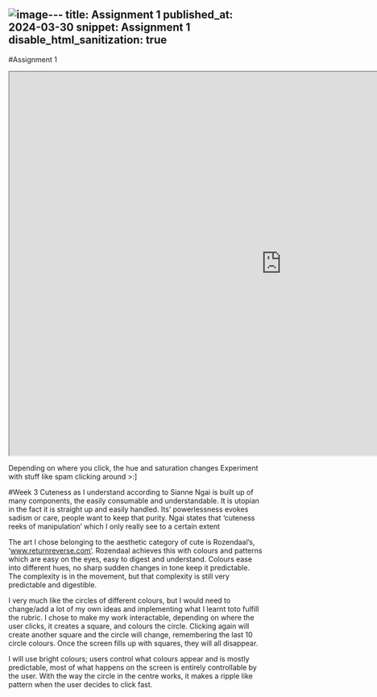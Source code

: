 ![image](https://github.com/chococake1/CCS_blog/assets/101231598/b1107b63-3801-4879-aa1f-c540c8da2de2)---
title: Assignment 1
published_at: 2024-03-30
snippet: Assignment 1
disable_html_sanitization: true
---

#Assignment 1
<iframe src="https://editor.p5js.org/chococake1/full/GuNAEq_wN" width="1080px" height="762px"></iframe>

Depending on where you click, the hue and saturation changes
Experiment with stuff like spam clicking around >:]

#Week 3
Cuteness as I understand according to Sianne Ngai is built up of many components, the easily consumable and understandable. It is utopian in the fact it is straight up and easily handled. Its’ powerlessness evokes sadism or care, people want to keep that purity. Ngai states that ‘cuteness reeks of manipulation’ which I only really see to a certain extent

The art I chose belonging to the aesthetic category of cute is Rozendaal’s, ‘www.returnreverse.com’. Rozendaal achieves this with colours and patterns which are easy on the eyes, easy to digest and understand. Colours ease into different hues, no sharp sudden changes in tone keep it predictable. The complexity is in the movement, but that complexity is still very predictable and digestible.

I very much like the circles of different colours, but I would need to change/add a lot of my own ideas and implementing what I learnt toto fulfill the rubric. 
I chose to make my work interactable, depending on where the user clicks, it creates a square, and colours the circle. Clicking again will create another square and the circle will change, remembering the last 10 circle colours. Once the screen fills up with squares, they will all disappear.

I will use bright colours; users control what colours appear and is mostly predictable, most of what happens on the screen is entirely controllable by the user. With the way the circle in the centre works, it makes a ripple like pattern when the user decides to click fast.
